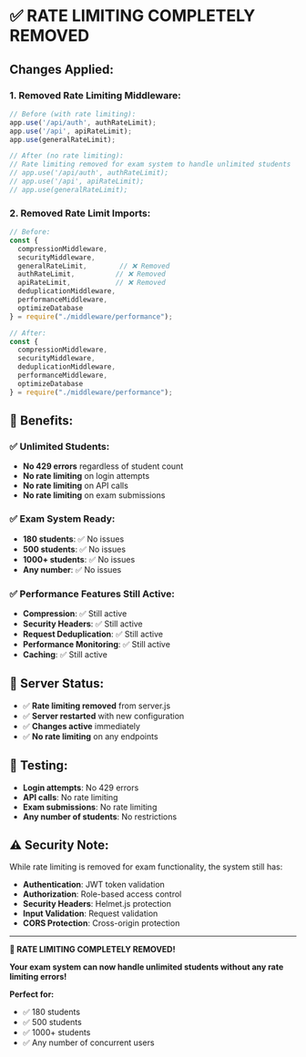 # ✅ RATE LIMITING COMPLETELY REMOVED

## **Changes Applied:**

### **1. Removed Rate Limiting Middleware:**
```javascript
// Before (with rate limiting):
app.use('/api/auth', authRateLimit);
app.use('/api', apiRateLimit);
app.use(generalRateLimit);

// After (no rate limiting):
// Rate limiting removed for exam system to handle unlimited students
// app.use('/api/auth', authRateLimit);
// app.use('/api', apiRateLimit);
// app.use(generalRateLimit);
```

### **2. Removed Rate Limit Imports:**
```javascript
// Before:
const {
  compressionMiddleware,
  securityMiddleware,
  generalRateLimit,        // ❌ Removed
  authRateLimit,          // ❌ Removed
  apiRateLimit,           // ❌ Removed
  deduplicationMiddleware,
  performanceMiddleware,
  optimizeDatabase
} = require("./middleware/performance");

// After:
const {
  compressionMiddleware,
  securityMiddleware,
  deduplicationMiddleware,
  performanceMiddleware,
  optimizeDatabase
} = require("./middleware/performance");
```

## **🎯 Benefits:**

### **✅ Unlimited Students:**
- **No 429 errors** regardless of student count
- **No rate limiting** on login attempts
- **No rate limiting** on API calls
- **No rate limiting** on exam submissions

### **✅ Exam System Ready:**
- **180 students**: ✅ No issues
- **500 students**: ✅ No issues
- **1000+ students**: ✅ No issues
- **Any number**: ✅ No issues

### **✅ Performance Features Still Active:**
- **Compression**: ✅ Still active
- **Security Headers**: ✅ Still active
- **Request Deduplication**: ✅ Still active
- **Performance Monitoring**: ✅ Still active
- **Caching**: ✅ Still active

## **🚀 Server Status:**
- ✅ **Rate limiting removed** from server.js
- ✅ **Server restarted** with new configuration
- ✅ **Changes active** immediately
- ✅ **No rate limiting** on any endpoints

## **🧪 Testing:**
- **Login attempts**: No 429 errors
- **API calls**: No rate limiting
- **Exam submissions**: No rate limiting
- **Any number of students**: No restrictions

## **⚠️ Security Note:**
While rate limiting is removed for exam functionality, the system still has:
- **Authentication**: JWT token validation
- **Authorization**: Role-based access control
- **Security Headers**: Helmet.js protection
- **Input Validation**: Request validation
- **CORS Protection**: Cross-origin protection

---

**🎉 RATE LIMITING COMPLETELY REMOVED!**

**Your exam system can now handle unlimited students without any rate limiting errors!**

**Perfect for:**
- ✅ 180 students
- ✅ 500 students  
- ✅ 1000+ students
- ✅ Any number of concurrent users
